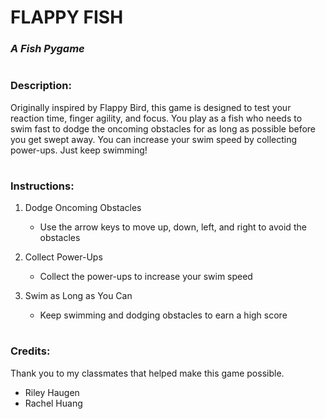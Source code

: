 # FLAPPY FISH
### *A Fish Pygame*
#
### Description:
Originally inspired by Flappy Bird, this game is designed to test
your reaction time, finger agility, and focus. You play as a fish
who needs to swim fast to dodge the oncoming obstacles for as long
as possible before you get swept away. You can increase your
swim speed by collecting power-ups. Just keep swimming!
#
### Instructions:
1) Dodge Oncoming Obstacles
   - Use the arrow keys to move up, down, left, and right to avoid the
   obstacles

2) Collect Power-Ups
    - Collect the power-ups to increase your swim speed

3) Swim as Long as You Can
    - Keep swimming and dodging obstacles to earn a high score
#
### Credits:
Thank you to my classmates that helped make this game possible.
- Riley Haugen
- Rachel Huang
